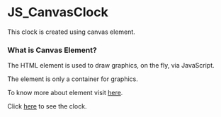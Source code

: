 # JS_CanvasClock

<p>This clock is created using canvas element.</p>

<h3>What is Canvas Element?</h3>
<p>The HTML <b><canvas></b> element is used to draw graphics, on the fly, via JavaScript.
<p>The <b><canvas></b> element is only a container for graphics.</p>
<p>To know more about <canvas> element visit <a href="https://www.w3schools.com/html/html5_canvas.asp">here</a>.</p>


Click <a href="https://jenilgajjar20.github.io/JS_CanvasClock/">here</a> to see the clock.
